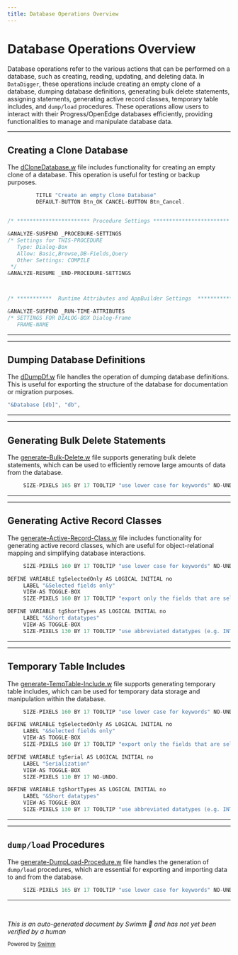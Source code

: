 ```yaml
---
title: Database Operations Overview
---
```

# Database Operations Overview

Database operations refer to the various actions that can be performed on a database, such as creating, reading, updating, and deleting data. In <SwmToken path="dCloneDatabase.w" pos="15:2:2" line-data="{ DataDigger.i }">`DataDigger`</SwmToken>, these operations include creating an empty clone of a database, dumping database definitions, generating bulk delete statements, assigning statements, generating active record classes, temporary table includes, and <SwmToken path="generate-DumpLoad-Procedure.w" pos="8:6:8" line-data="  Desc: Generate dump/load procedure for current file">`dump/load`</SwmToken> procedures. These operations allow users to interact with their Progress/OpenEdge databases efficiently, providing functionalities to manage and manipulate database data.

<SwmSnippet path="/dCloneDatabase.w" line="100">

---

## Creating a Clone Database

The <SwmPath>[dCloneDatabase.w](dCloneDatabase.w)</SwmPath> file includes functionality for creating an empty clone of a database. This operation is useful for testing or backup purposes.

```c
         TITLE "Create an empty Clone Database"
         DEFAULT-BUTTON Btn_OK CANCEL-BUTTON Btn_Cancel.


/* *********************** Procedure Settings ************************ */

&ANALYZE-SUSPEND _PROCEDURE-SETTINGS
/* Settings for THIS-PROCEDURE
   Type: Dialog-Box
   Allow: Basic,Browse,DB-Fields,Query
   Other Settings: COMPILE
 */
&ANALYZE-RESUME _END-PROCEDURE-SETTINGS



/* ***********  Runtime Attributes and AppBuilder Settings  *********** */

&ANALYZE-SUSPEND _RUN-TIME-ATTRIBUTES
/* SETTINGS FOR DIALOG-BOX Dialog-Frame
   FRAME-NAME                                                           */
```

---

</SwmSnippet>

<SwmSnippet path="/dDumpDf.w" line="76">

---

## Dumping Database Definitions

The <SwmPath>[dDumpDf.w](dDumpDf.w)</SwmPath> file handles the operation of dumping database definitions. This is useful for exporting the structure of the database for documentation or migration purposes.

```c
"&Database [db]", "db",
```

---

</SwmSnippet>

<SwmSnippet path="/generate-Bulk-Delete.w" line="123">

---

## Generating Bulk Delete Statements

The <SwmPath>[generate-Bulk-Delete.w](generate-Bulk-Delete.w)</SwmPath> file supports generating bulk delete statements, which can be used to efficiently remove large amounts of data from the database.

```c
     SIZE-PIXELS 165 BY 17 TOOLTIP "use lower case for keywords" NO-UNDO.
```

---

</SwmSnippet>

<SwmSnippet path="/generate-Active-Record-Class.w" line="160">

---

## Generating Active Record Classes

The <SwmPath>[generate-Active-Record-Class.w](generate-Active-Record-Class.w)</SwmPath> file includes functionality for generating active record classes, which are useful for object-relational mapping and simplifying database interactions.

```c
     SIZE-PIXELS 160 BY 17 TOOLTIP "use lower case for keywords" NO-UNDO.

DEFINE VARIABLE tgSelectedOnly AS LOGICAL INITIAL no 
     LABEL "&Selected fields only" 
     VIEW-AS TOGGLE-BOX
     SIZE-PIXELS 160 BY 17 TOOLTIP "export only the fields that are selected in the main window" NO-UNDO.

DEFINE VARIABLE tgShortTypes AS LOGICAL INITIAL no 
     LABEL "&Short datatypes" 
     VIEW-AS TOGGLE-BOX
     SIZE-PIXELS 130 BY 17 TOOLTIP "use abbreviated datatypes (e.g. INT instead of INTEGER)" NO-UNDO.
```

---

</SwmSnippet>

<SwmSnippet path="/generate-TempTable-Include.w" line="217">

---

## Temporary Table Includes

The <SwmPath>[generate-TempTable-Include.w](generate-TempTable-Include.w)</SwmPath> file supports generating temporary table includes, which can be used for temporary data storage and manipulation within the database.

```c
     SIZE-PIXELS 160 BY 17 TOOLTIP "use lower case for keywords" NO-UNDO.

DEFINE VARIABLE tgSelectedOnly AS LOGICAL INITIAL no 
     LABEL "&Selected fields only" 
     VIEW-AS TOGGLE-BOX
     SIZE-PIXELS 160 BY 17 TOOLTIP "export only the fields that are selected in the main window" NO-UNDO.

DEFINE VARIABLE tgSerial AS LOGICAL INITIAL no 
     LABEL "Serialization" 
     VIEW-AS TOGGLE-BOX
     SIZE-PIXELS 110 BY 17 NO-UNDO.

DEFINE VARIABLE tgShortTypes AS LOGICAL INITIAL no 
     LABEL "&Short datatypes" 
     VIEW-AS TOGGLE-BOX
     SIZE-PIXELS 130 BY 17 TOOLTIP "use abbreviated datatypes (e.g. INT instead of INTEGER)" NO-UNDO.
```

---

</SwmSnippet>

<SwmSnippet path="/generate-DumpLoad-Procedure.w" line="139">

---

## <SwmToken path="generate-DumpLoad-Procedure.w" pos="8:6:8" line-data="  Desc: Generate dump/load procedure for current file">`dump/load`</SwmToken> Procedures

The <SwmPath>[generate-DumpLoad-Procedure.w](generate-DumpLoad-Procedure.w)</SwmPath> file handles the generation of <SwmToken path="generate-DumpLoad-Procedure.w" pos="8:6:8" line-data="  Desc: Generate dump/load procedure for current file">`dump/load`</SwmToken> procedures, which are essential for exporting and importing data to and from the database.

```c
     SIZE-PIXELS 165 BY 17 TOOLTIP "use lower case for keywords" NO-UNDO.
```

---

</SwmSnippet>

&nbsp;

*This is an auto-generated document by Swimm 🌊 and has not yet been verified by a human*

<SwmMeta version="3.0.0" repo-id="Z2l0aHViJTNBJTNBRGF0YURpZ2dlciUzQSUzQVBBUFA5Mg==" repo-name="DataDigger"><sup>Powered by [Swimm](/)</sup></SwmMeta>
